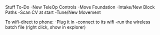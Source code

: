 Stuff To-Do
    -New TeleOp Controls
    -Move Foundation
    -Intake/New Block Paths
    -Scan CV at start
    -Tune/New Movement

To wifi-direct to phone:
    -Plug it in
    -connect to its wifi
    -run the wireless batch file (right click, show in explorer)

